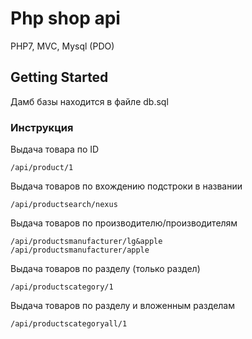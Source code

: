 # Php shop api

PHP7, MVC, Mysql (PDO)

## Getting Started

Дамб базы находится в файле db.sql

### Инструкция

Выдача товара по ID
```
/api/product/1
```

Выдача товаров по вхождению подстроки в названии
```
/api/productsearch/nexus
```

Выдача товаров по производителю/производителям
```
/api/productsmanufacturer/lg&apple
/api/productsmanufacturer/apple
```

Выдача товаров по разделу (только раздел)
```
/api/productscategory/1
```

Выдача товаров по разделу и вложенным разделам
```
/api/productscategoryall/1
```
